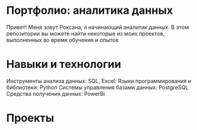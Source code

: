 # Портфолио: аналитика данных
Привет! Меня зовут Роксана, я начинающий аналитик данных. 
В этом репозитории вы можете найти некоторые из моих проектов, выполненных во время обучения и опытов
# Навыки и технологии
Инструменты анализа данных: SQL, Excel:
Языки программирования и библиотеки: Python
Системы управления базами данных: PostgreSQL
Средства получения данных: PowerBi
# Проекты

